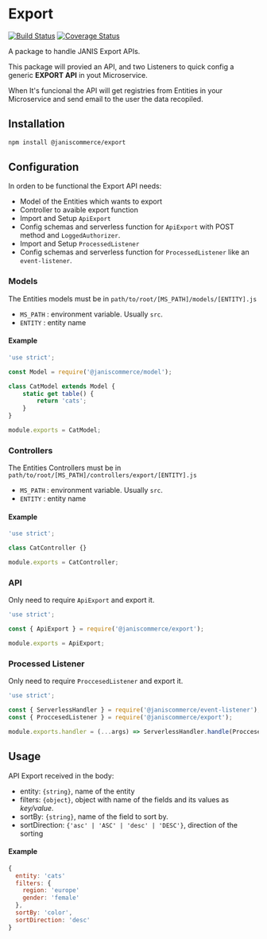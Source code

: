 # Export

[![Build Status](https://travis-ci.org/janis-commerce/export.svg?branch=master)](https://travis-ci.org/janis-commerce/export)
[![Coverage Status](https://coveralls.io/repos/github/janis-commerce/export/badge.svg?branch=master)](https://coveralls.io/github/janis-commerce/export?branch=master)

A package to handle JANIS Export APIs.

This package will provied an API, and two Listeners to quick config a generic **EXPORT API** in yout Microservice.

When It's funcional the API will get registries from Entities in your Microservice and send email to the user the data recopiled.

## Installation
```sh
npm install @janiscommerce/export
```

## Configuration

In orden to be functional the Export API needs:

* Model of the Entities which wants to export
* Controller to avaible export function
* Import and Setup `ApiExport`
* Config schemas and serverless function for `ApiExport` with POST method and `LoggedAuthorizer`.
* Import and Setup `ProcessedListener`
* Config schemas and serverless function for `ProcessedListener` like an `event-listener`.

### Models

The Entities models must be in `path/to/root/[MS_PATH]/models/[ENTITY].js`

* `MS_PATH` : environment variable. Usually `src`.
* `ENTITY` : entity name

#### Example

```js
'use strict';

const Model = require('@janiscommerce/model');

class CatModel extends Model {
    static get table() {
		return 'cats';
	}
}

module.exports = CatModel;
```

### Controllers

The Entities Controllers must be in `path/to/root/[MS_PATH]/controllers/export/[ENTITY].js`

* `MS_PATH` : environment variable. Usually `src`.
* `ENTITY` : entity name

#### Example

```js
'use strict';

class CatController {}

module.exports = CatController;
```

### API

Only need to require `ApiExport` and export it.

```js
'use strict';

const { ApiExport } = require('@janiscommerce/export');

module.exports = ApiExport;
```
### Processed Listener

Only need to require `ProccesedListener` and export it.

```js
'use strict';

const { ServerlessHandler } = require('@janiscommerce/event-listener');
const { ProccesedListener } = require('@janiscommerce/export');

module.exports.handler = (...args) => ServerlessHandler.handle(ProccesedListener, ...args);
```

## Usage

API Export received in the body:

* entity: `{string}`, name of the entity
* filters: `{object}`, object with name of the fields and its values as *key/value*.
* sortBy: `{string}`, name of the field to sort by.
* sortDirection: `{'asc' | 'ASC' | 'desc' | 'DESC'}`, direction of the sorting

#### Example

```js
{
  entity: 'cats'
  filters: {
    region: 'europe'
    gender: 'female'
  },
  sortBy: 'color',
  sortDirection: 'desc'
}
```
